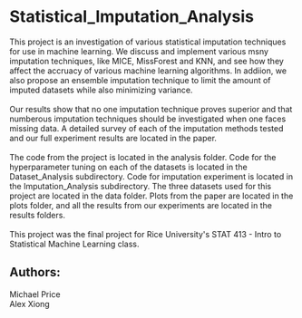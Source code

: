 # Statistical_Imputation_Analysis
This project is an investigation of various statistical imputation techniques for use in machine learning. We discuss and implement various msny imputation techniques, like MICE, MissForest and KNN, and see how they affect the accruacy of various machine learning algorithms. In addiion, we also propose an ensemble imputation technique to limit the amount of imputed datasets while also minimizing variance. 
<br> 
<br> 
Our results show that no one imputation technique proves superior and that numberous imputation techniques should be investigated when one faces missing data. A detailed survey of each of the imputation methods tested and our full experiment results are located in the paper. 
<br>
<br>
The code from the project is located in the analysis folder. Code for the hyperparameter tuning on each of the datasets is located in the Dataset_Analysis subdirectory. Code for imputation experiment is located in the Imputation_Analysis subdirectory. The three datasets used for this project are located in the data folder. Plots from the paper are located in the plots folder, and all the results from our experiments are located in the results folders. 
<br>
<br>
This project was the final project for Rice University's STAT 413 - Intro to Statistical Machine Learning class. 
## Authors:
Michael Price <br>
Alex Xiong 

